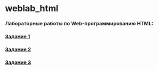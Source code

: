 # weblab_html
### Лабораторные работы по Web-программированию HTML:
### [Задание 1](1.html)
### [Задание 2](2.html)
### [Задание 3](3.html)
